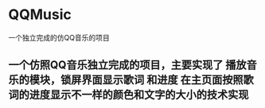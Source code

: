 # QQMusic
一个独立完成的仿QQ音乐的项目

## 一个仿照QQ音乐独立完成的项目，主要实现了 播放音乐的模块，锁屏界面显示歌词 和进度  在主页面按照歌词的进度显示不一样的颜色和文字的大小的技术实现
